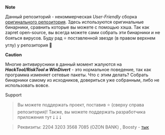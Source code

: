 **Note**

Данный репозиторий - некоммерческая *User-Friendly* сборка [оригинального репозитория](https://github.com/bol-van/zapret). Здесь используются оригинальные бинарники, сравнить которые вы можете с помощью хэша. Так как zapret open-source, вы всегда можете сами собрать эти бинарники и не бояться вирусов.
Буду рад ⭐ поставленной звезде (в правом верхнем углу) у репозитория 🙂

**Caution**

Многие антивирусники в данный момент жалуются на ***HackTool/RiskTool и WinDivert*** - это нормальное поведение, так как программа изменяет сетевые пакеты. Что с этим делать? Собрать бинарники самому из исходников, довериться уже собранным, либо не использовать вовсе.

Support

> Вы можете поддержать проект, поставив ⭐ (сверху справа репозитория)!
Также, вы можете поддержать разработчика приложения тут ⭣ ⭣ ⭣

> Реквизиты:
2204 3203 3568 7085 (OZON BANK) ,
Boosty - [тык](https://boosty.to/nahiksi.com/donate)
